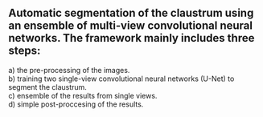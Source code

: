 ## Automatic segmentation of the claustrum using an ensemble of multi-view convolutional neural networks. The framework mainly includes three steps:

a) the pre-processing of the images.  <br />
b) training two single-view convolutional neural networks (U-Net) to segment the claustrum.  <br />
c) ensemble of the results from single views.  <br />
d) simple post-proccesing of the results. 

